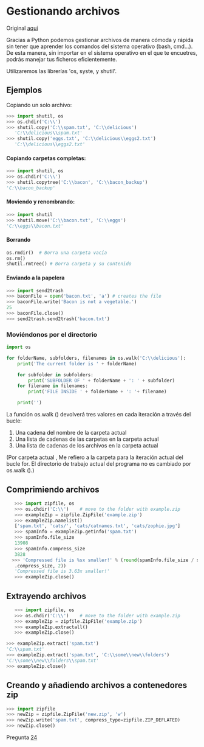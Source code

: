 # Gestionando archivos

Original [aqui](https://automatetheboringstuff.com/chapter9/)

Gracias a Python podemos gestionar archivos de manera cómoda y rápida sin tener que aprender los comandos del sistema operativo (bash, cmd...). De esta manera, sin importar en el sistema operativo en el que te encuetres, podrás manejar tus ficheros eficientemente.

Utilizaremos las librerías 'os, syste, y shutil'.

## Ejemplos

Copiando un solo archivo:

```python
>>> import shutil, os
>>> os.chdir('C:\\')
>>> shutil.copy('C:\\spam.txt', 'C:\\delicious')
   'C:\\delicious\\spam.txt'
>>> shutil.copy('eggs.txt', 'C:\\delicious\\eggs2.txt')
   'C:\\delicious\\eggs2.txt'
```

#### Copiando carpetas completas:

```python
>>> import shutil, os
>>> os.chdir('C:\\')
>>> shutil.copytree('C:\\bacon', 'C:\\bacon_backup')
'C:\\bacon_backup'
```

#### Moviendo y renombrando:

```python
>>> import shutil
>>> shutil.move('C:\\bacon.txt', 'C:\\eggs')
'C:\\eggs\\bacon.txt'
```

#### Borrando

```python
os.rmdir()  # Borra una carpeta vacía
os.rm()
shutil.rmtree() # Borra carpeta y su contenido
```

#### Enviando a la papelera

```python
>>> import send2trash
>>> baconFile = open('bacon.txt', 'a') # creates the file
>>> baconFile.write('Bacon is not a vegetable.')
25
>>> baconFile.close()
>>> send2trash.send2trash('bacon.txt')
```

### Moviéndonos por el directorio

```python
import os

for folderName, subfolders, filenames in os.walk('C:\\delicious'):
    print('The current folder is ' + folderName)

    for subfolder in subfolders:
        print('SUBFOLDER OF ' + folderName + ': ' + subfolder)
    for filename in filenames:
        print('FILE INSIDE ' + folderName + ': '+ filename)

    print('')
```

La función os.walk () devolverá tres valores en cada iteración a través del bucle: 
1. Una cadena del nombre de la carpeta actual
2. Una lista de cadenas de las carpetas en la carpeta actual
3. Una lista de cadenas de los archivos en la carpeta actual 

(Por carpeta actual , Me refiero a la carpeta para la iteración actual del bucle for. El directorio de trabajo actual del programa no es cambiado por os.walk ().)

## Comprimiendo archivos

```python
   >>> import zipfile, os
   >>> os.chdir('C:\\')    # move to the folder with example.zip
   >>> exampleZip = zipfile.ZipFile('example.zip')
   >>> exampleZip.namelist()
   ['spam.txt', 'cats/', 'cats/catnames.txt', 'cats/zophie.jpg']
   >>> spamInfo = exampleZip.getinfo('spam.txt')
   >>> spamInfo.file_size
   13908
   >>> spamInfo.compress_size
   3828
  >>> 'Compressed file is %sx smaller!' % (round(spamInfo.file_size / spamInfo
   .compress_size, 2))
   'Compressed file is 3.63x smaller!'
   >>> exampleZip.close()
```

## Extrayendo archivos

```python
   >>> import zipfile, os
   >>> os.chdir('C:\\')    # move to the folder with example.zip
   >>> exampleZip = zipfile.ZipFile('example.zip')
   >>> exampleZip.extractall()
   >>> exampleZip.close()
```

```python
>>> exampleZip.extract('spam.txt')
'C:\\spam.txt'
>>> exampleZip.extract('spam.txt', 'C:\\some\\new\\folders')
'C:\\some\\new\\folders\\spam.txt'
>>> exampleZip.close()
```

## Creando y añadiendo archivos a contenedores zip

```python
>>> import zipfile
>>> newZip = zipfile.ZipFile('new.zip', 'w')
>>> newZip.write('spam.txt', compress_type=zipfile.ZIP_DEFLATED)
>>> newZip.close()
```

Pregunta [24]()